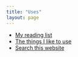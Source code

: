 ```yaml
---
title: "Uses"
layout: page
---
```


- <a href="/books">My reading list</a>
- <a href="/uses">The things I like to use</a>
- <a href="/search">Search this website</a>
